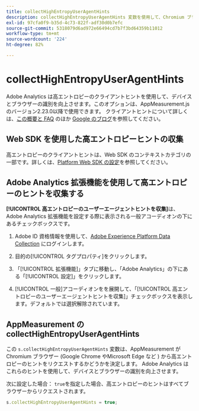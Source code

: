 ```yaml
---
title: collectHighEntropyUserAgentHints
description: collectHighEntropyUserAgentHints 変数を使用して、Chromium ブラウザー（Google Chrome や Microsoft Edge など）から高エントロピーヒントをアドビがリクエストするかどうかを決定します。
exl-id: 97cfa0f9-b35d-4c73-822f-adf30d0b7efc
source-git-commit: 5318079d6ad972e66494cd7b7f3bd64359b11012
workflow-type: tm+mt
source-wordcount: '224'
ht-degree: 82%

---
```


# collectHighEntropyUserAgentHints

Adobe Analytics は高エントロピーのクライアントヒントを使用して、デバイスとブラウザーの識別を向上させます。このオプションは、AppMeasurement.js のバージョン2.23.0以降で使用できます。 クライアントヒントについて詳しくは、[この概要と FAQ](/help/technotes/client-hints.md) のほか [Google のブログ](https://web.dev/user-agent-client-hints/)を参照してください。

## Web SDK を使用した高エントロピーヒントの収集

高エントロピーのクライアントヒントは、Web SDK のコンテキストカテゴリの一部です。詳しくは、[Platform Web SDK の設定](https://experienceleague.adobe.com/docs/experience-platform/edge/fundamentals/configuring-the-sdk.html?lang=ja)を参照してください。

## Adobe Analytics 拡張機能を使用して高エントロピーのヒントを収集する

**[!UICONTROL 高エントロピーのユーザーエージェントヒントを収集]**&#x200B;は、Adobe Analytics 拡張機能を設定する際に表示される一般アコーディオンの下にあるチェックボックスです。

1. Adobe ID 資格情報を使用して、[Adobe Experience Platform Data Collection](https://experience.adobe.com/#/@adobepm/data-collection) にログインします。

1. 目的の[!UICONTROL タグプロパティ]をクリックします。

1. 「[!UICONTROL 拡張機能]」タブに移動し、「Adobe Analytics」の下にある「[!UICONTROL 設定]」をクリックします。

1. [!UICONTROL 一般]アコーディオンをを展開して、「[!UICONTROL 高エントロピーのユーザーエージェントヒントを収集]」チェックボックスを表示します。デフォルトでは選択解除されています。

## AppMeasurement の collectHighEntropyUserAgentHints

この `s.collectHighEntropyUserAgentHints` 変数は、AppMeasurement が Chromium ブラウザー (Google Chrome やMicrosoft Edge など ) から高エントロピーのヒントをリクエストするかどうかを決定します。 Adobe Analytics はこれらのヒントを使用して、デバイスとブラウザーの識別を向上させます。

次に設定した場合： `true`を指定した場合、高エントロピーのヒントはすべてブラウザーからリクエストされます。

```js
s.collectHighEntropyUserAgentHints = true;
```
